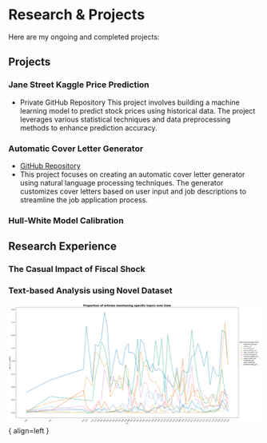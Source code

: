 # **Research & Projects**

Here are my ongoing and completed projects:

## Projects
### Jane Street Kaggle Price Prediction
- Private GitHub Repository
This project involves building a machine learning model to predict stock prices using historical data. The project leverages various statistical techniques and data preprocessing methods to enhance prediction accuracy.

### Automatic Cover Letter Generator
- [GitHub Repository](https://github.com/fredhli/Auto_CL_Generator)
- This project focuses on creating an automatic cover letter generator using natural language processing techniques. The generator customizes cover letters based on user input and job descriptions to streamline the job application process.



### Hull-White Model Calibration

## Research Experience
### The Casual Impact of Fiscal Shock

### Text-based Analysis using Novel Dataset
![Image title](assets/plots/text_based_analysis.png){ align=left }